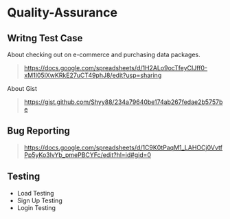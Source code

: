 # Quality-Assurance
## Writng Test Case
About checking out on e-commerce and purchasing data packages.

> https://docs.google.com/spreadsheets/d/1H2ALo9ocTfeyCIJff0-xM1I05lXwKRkE27uCT49phJ8/edit?usp=sharing

About Gist

> https://gist.github.com/Shyy88/234a79640be174ab267fedae2b5757be
## Bug Reporting 
> https://docs.google.com/spreadsheets/d/1C9K0tPaqM1_LAHOCj0VvtfPp5yKo3lvYb_pmePBCYFc/edit?hl=id#gid=0
## Testing
- Load Testing
- Sign Up Testing
- Login Testing
